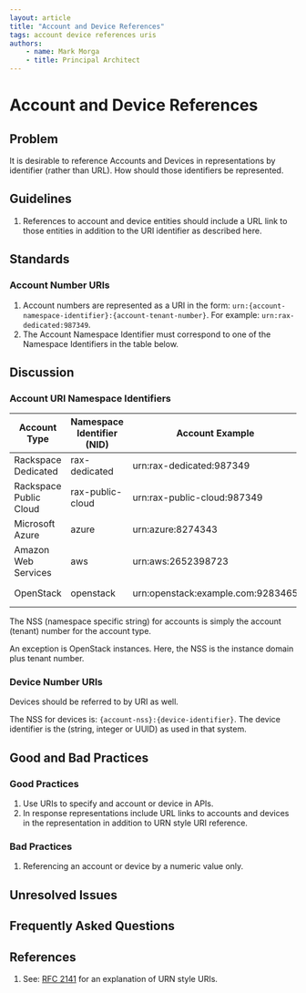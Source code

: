 ```yaml
---
layout: article
title: "Account and Device References"
tags: account device references uris
authors:
    - name: Mark Morga
    - title: Principal Architect
---
```

# Account and Device References

## Problem

It is desirable to reference Accounts and Devices in representations by identifier (rather than URL). How should those identifiers be represented.

## Guidelines

1. References to account and device entities should include a URL link to those entities in addition to the URI identifier as described here.

## Standards

### Account Number URIs

1. Account numbers are represented as a URI in the form: `urn:{account-namespace-identifier}:{account-tenant-number}`. For example: `urn:rax-dedicated:987349`.
2. The Account Namespace Identifier must correspond to one of the Namespace Identifiers in the table below.
 

## Discussion

### Account URI Namespace Identifiers

|Account Type | Namespace Identifier (NID) | Account Example | Device Example |
|-------------|----------------------------|-----------------|----------------|
|Rackspace Dedicated     | rax-dedicated    | urn:rax-dedicated:987349    | urn:rax-dedicated:987349:68763482 |
|Rackspace Public Cloud  | rax-public-cloud | urn:rax-public-cloud:987349 | urn:rax-public-cloud:987349:c931cdde-45da-4a4e-a1aa-13ba5f8424bd |
|Microsoft Azure         | azure            | urn:azure:8274343           | urn:azure:8274343:67834234 |
|Amazon Web Services     | aws              | urn:aws:2652398723          | urn:aws:2652398723:98634123 |
|OpenStack               | openstack        | urn:openstack:example.com:9283465  | urn:openstack:example.com:9283465:3455ae20-d856-4c70-8e8f-084535f4873f |

The NSS (namespace specific string) for accounts is simply the account (tenant) number for the account type.

An exception is OpenStack instances. Here, the NSS is the instance domain plus tenant number.

### Device Number URIs

Devices should be referred to by URI as well.

The NSS for devices is: `{account-nss}:{device-identifier}`. The device identifier is the (string, integer or UUID) as used in that system.

## Good and Bad Practices

### Good Practices

1. Use URIs to specify and account or device in APIs.
2. In response representations include URL links to accounts and devices in the representation in addition to URN style URI reference.

### Bad Practices

1. Referencing an account or device by a numeric value only.

## Unresolved Issues


## Frequently Asked Questions



## References

1. See: [RFC 2141](http://tools.ietf.org/html/rfc2141) for an explanation of URN style URIs.

